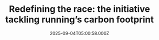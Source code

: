 ---
title: "Redefining the race: the initiative tackling running’s carbon footprint"
date: 2025-09-04T05:00:58.000Z
category: Human Kindness
externalLink: "https://www.positive.news/society/redefining-the-race-the-initiative-tackling-runnings-carbon-footprint/"
image: ""
excerpt: "Meet The Green Runners, a grassroots initiative set up by athletes on a mission to enjoy the sport without the footprint The post Redefining the race: the initiative tackling running’s carbon footprint appeared first on Positive News.…"
---